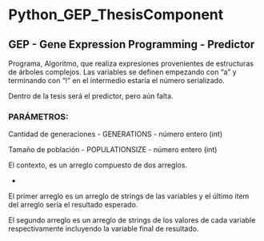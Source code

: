 # Python_GEP_ThesisComponent

## GEP - Gene Expression Programming - Predictor 

Programa, Algoritmo, que realiza expresiones provenientes de estructuras de árboles complejos. Las variables se definen empezando con “a” y terminando con “!” en el intermedio estaría el número serializado.

Dentro de la tesis será el predictor, pero aún falta.

### PARÁMETROS:
Cantidad de generaciones - GENERATIONS - número entero (int)

Tamaño de población - POPULATIONSIZE - número entero (int)

El contexto, es un arreglo compuesto de dos arreglos.

-

El primer arreglo es un arreglo de strings de las variables y el último ítem del arreglo sería el resultado esperado.

El segundo arreglo es un arreglo de strings de los valores de cada variable respectivamente incluyendo la variable final de resultado.
